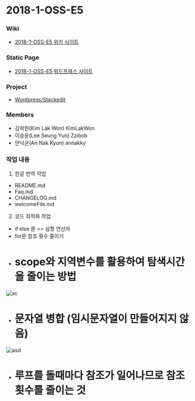# 2018-1-OSS-E5

### Wiki
  - [2018-1-OSS-E5 위키 사이트](https://github.com/18-1-SKKU-OSS/2018-1-OSS-E5/wiki)
  
### Static Page
  - [2018-1-OSS-E5 워드프레스 사이트](http://54.165.130.176/wordpress/)

### Project
  - [Wordpress/Stackedit](https://github.com/benweet/stackedit)

### Members
  - 김락원(Kim Lak Won) KimLakWon
  - 이승윤(Lee Seung Yun) Zzibob
  - 안낙균(An Nak Kyun) annakky 
### 작업 내용
1. 한글 번역 작업
- README.md
- Faq.md
- CHANGELOG.md
- welcomeFile.md

2. 코드 최적화 작업
- if else 문 => 삼항 연산자
- for문 참조 횟수 줄이기
- # scope와 지역변수를 활용하여 탐색시간을 줄이는 방법 #
![xc](https://user-images.githubusercontent.com/34465931/41228141-3d7f1466-6db2-11e8-84cd-044a43952f53.PNG)

- # 문자열 병합 (임시문자열이 만들어지지 않음) #
![asd](https://user-images.githubusercontent.com/34465931/41227980-bdc3bd30-6db1-11e8-91bf-fa1f6f902db6.PNG)

- # 루프를 돌때마다 참조가 일어나므로 참조 횟수를 줄이는 것 #
